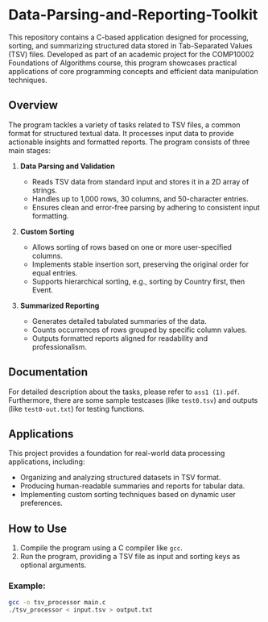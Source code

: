 # Data-Parsing-and-Reporting-Toolkit

This repository contains a C-based application designed for processing, sorting, and summarizing structured data stored in Tab-Separated Values (TSV) files. Developed as part of an academic project for the COMP10002 Foundations of Algorithms course, this program showcases practical applications of core programming concepts and efficient data manipulation techniques.

## Overview
The program tackles a variety of tasks related to TSV files, a common format for structured textual data. It processes input data to provide actionable insights and formatted reports. The program consists of three main stages:

1. **Data Parsing and Validation**
   - Reads TSV data from standard input and stores it in a 2D array of strings.
   - Handles up to 1,000 rows, 30 columns, and 50-character entries.
   - Ensures clean and error-free parsing by adhering to consistent input formatting.

2. **Custom Sorting**
   - Allows sorting of rows based on one or more user-specified columns.
   - Implements stable insertion sort, preserving the original order for equal entries.
   - Supports hierarchical sorting, e.g., sorting by Country first, then Event.

3. **Summarized Reporting**
   - Generates detailed tabulated summaries of the data.
   - Counts occurrences of rows grouped by specific column values.
   - Outputs formatted reports aligned for readability and professionalism.

## Documentation
For detailed description about the tasks, please refer to `ass1 (1).pdf`. Furthermore, there are some sample testcases (like `test0.tsv`) and outputs (like `test0-out.txt`) for testing functions. 


## Applications
This project provides a foundation for real-world data processing applications, including:
- Organizing and analyzing structured datasets in TSV format.
- Producing human-readable summaries and reports for tabular data.
- Implementing custom sorting techniques based on dynamic user preferences.

## How to Use
1. Compile the program using a C compiler like `gcc`.
2. Run the program, providing a TSV file as input and sorting keys as optional arguments.

### Example:
```bash
gcc -o tsv_processor main.c
./tsv_processor < input.tsv > output.txt

